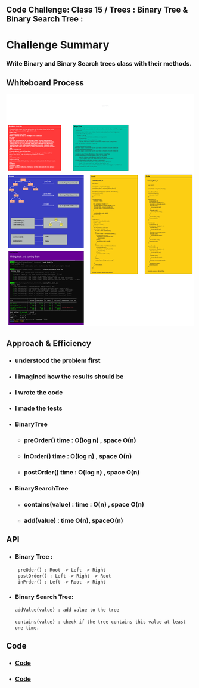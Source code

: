 ## Code Challenge: Class 15 / Trees : Binary Tree & Binary Search Tree :

# Challenge Summary

### Write Binary and Binary Search trees class with their methods.

## Whiteboard Process
![img](/401-challenges/trees/__treetest__/trees.png)

## Approach & Efficiency
  * ###  understood the problem first
  * ### I imagined how the results should be
  * ### I wrote the code
  * ### I made the tests

 - ### BinaryTree

   * ### preOrder() time : O(log n) , space O(n)
   * ### inOrder() time : O(log n) , space O(n)
   * ### postOrder() time : O(log n) , space O(n)

 - ### BinarySearchTree

   * ### contains(value) : time : O(n) , space O(n)
   * ### add(value) : time O(n), spaceO(n)

## API

- ### Binary Tree :
       preOder() : Root -> Left -> Right
       postOrder() : Left -> Right -> Root
       inPrder() : Left -> Root -> Right

- ### Binary Search Tree:

      addValue(value) : add value to the tree

      contains(value) : check if the tree contains this value at least one time.


## Code 

* ### [Code](https://github.com/Duniaalkilany/data-structures-and-algorithms/tree/main/401-challenges/trees/binaryTree.js)

* ### [Code](https://github.com/Duniaalkilany/data-structures-and-algorithms/tree/main/401-challenges/trees/binaryTreeSearch.js)